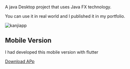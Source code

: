 A java Desktop project that uses Java FX technology.

You can use it in real world and I published it in my portfolio.



![kanjiapp](https://user-images.githubusercontent.com/95702171/215962941-33da109b-172b-49b3-af8f-e179af7dbedc.png)


## Mobile Version

I had developed this mobile version with flutter 

[Download APp](https://drive.google.com/file/d/1Me8daSjnKwZcZjP7Jjl3LDBBbqobMilU/view?usp=share_link)
